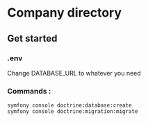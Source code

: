 # Company directory

## Get started

### .env
Change DATABASE_URL to whatever you need

### Commands :
```
symfony console doctrine:database:create
symfony console doctrine:migration:migrate
```